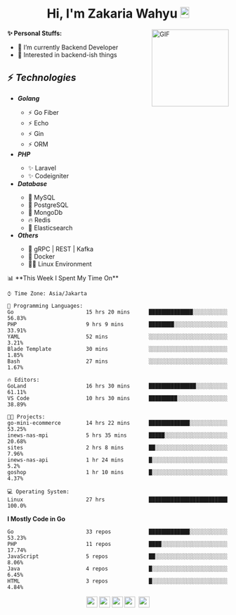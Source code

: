 <h1 align="center">Hi, I'm Zakaria Wahyu <img src="https://github.com/TheDudeThatCode/TheDudeThatCode/blob/master/Assets/Hi.gif" width="20px" height="25px"></h1>

<img align="right" alt="GIF" height="175px" src="https://www.nayakapratama.co.id/wp-content/uploads/2019/07/Website-Maintenance.gif" />

**✨ Personal Stuffs:**
- 🔭 I’m currently Backend Developer
- 🌱 Interested in backend-ish things

<h2>⚡ <i>Technologies</i></h2>
<ul>
<li><strong><i>Golang</i></strong></li>
  <ul>
    <li>⚡ Go Fiber</li>
    <li>⚡ Echo</li>
    <li>⚡ Gin</li>
    <li>⚡ ORM</li>
  </ul>
<li><strong><i>PHP</i></strong></li>
  <ul>
    <li>✨ Laravel</li>
    <li>✨ Codeigniter</li>
  </ul>
<li><strong><i>Database</i></strong></li>
  <ul>
    <li>🐬 MySQL</li>
    <li>🐘 PostgreSQL</li>
    <li>🍃 MongoDb</li>
    <li>🔥 Redis</li>
    <li>🔎 Elasticsearch</li>
  </ul>
  <li><strong><i>Others</i></strong></li>
  <ul>
    <li>💫 gRPC | REST | Kafka</li>
    <li>🐳 Docker</li>
    <li>👨‍💻 Linux Environment</li>
  </ul>
</ul>
<!--START_SECTION:waka-->
📊 **This Week I Spent My Time On** 

```text
⌚︎ Time Zone: Asia/Jakarta

💬 Programming Languages: 
Go                       15 hrs 20 mins      ██████████████░░░░░░░░░░░   56.83% 
PHP                      9 hrs 9 mins        ████████░░░░░░░░░░░░░░░░░   33.91% 
YAML                     52 mins             ░░░░░░░░░░░░░░░░░░░░░░░░░   3.21% 
Blade Template           30 mins             ░░░░░░░░░░░░░░░░░░░░░░░░░   1.85% 
Bash                     27 mins             ░░░░░░░░░░░░░░░░░░░░░░░░░   1.67%

🔥 Editors: 
GoLand                   16 hrs 30 mins      ███████████████░░░░░░░░░░   61.11% 
VS Code                  10 hrs 30 mins      █████████░░░░░░░░░░░░░░░░   38.89%

🐱‍💻 Projects: 
go-mini-ecommerce        14 hrs 22 mins      █████████████░░░░░░░░░░░░   53.25% 
inews-nas-mpi            5 hrs 35 mins       █████░░░░░░░░░░░░░░░░░░░░   20.68% 
sites                    2 hrs 8 mins        ██░░░░░░░░░░░░░░░░░░░░░░░   7.96% 
inews-nas-api            1 hr 24 mins        █░░░░░░░░░░░░░░░░░░░░░░░░   5.2% 
goshop                   1 hr 10 mins        █░░░░░░░░░░░░░░░░░░░░░░░░   4.37%

💻 Operating System: 
Linux                    27 hrs              █████████████████████████   100.0%

```

**I Mostly Code in Go** 

```text
Go                       33 repos            █████████████░░░░░░░░░░░░   53.23% 
PHP                      11 repos            ████░░░░░░░░░░░░░░░░░░░░░   17.74% 
JavaScript               5 repos             ██░░░░░░░░░░░░░░░░░░░░░░░   8.06% 
Java                     4 repos             █░░░░░░░░░░░░░░░░░░░░░░░░   6.45% 
HTML                     3 repos             █░░░░░░░░░░░░░░░░░░░░░░░░   4.84%

```



<!--END_SECTION:waka-->

<p align="center">
<a href="https://www.linkedin.com/in/zakariawahyu" target="_blank"><img src="https://img.shields.io/badge/linkedin-%230077B5.svg?&style=for-the-badge&logo=linkedin&logoColor=white" height=25></a>
<a href="https://medium.com/@zakariawahyu" target="_blank"><img src="https://img.shields.io/badge/Medium-12100E?style=for-the-badge&logo=medium&logoColor=white" height=25></a>
<a href="https://medium.com/@zakariawahyu" target="_blank"><img src="https://img.shields.io/badge/Portfolio-2300843e?style=for-the-badge&logo=About.me&logoColor=white" height=25></a>
<a href="https://www.twitter.com/_zakariawahyu" target="_blank"><img src="https://img.shields.io/badge/twitter-%231DA1F2.svg?&style=for-the-badge&logo=twitter&logoColor=white" height=25></a> 
<a href="https://www.instagram.com/_zakariawahyu" target="_blank"><img src="https://img.shields.io/badge/instagram-%23E4405F.svg?&style=for-the-badge&logo=instagram&logoColor=white" height=25></a>
